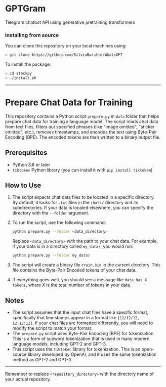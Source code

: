 # GPTGram
Telegram chatbot API using generative pretraining transformers

### Installing from source

You can clone this repository on your local machines using:

```bash
> git clone https://github.com/SilvioBaratto/WhatsGPT
```

To install the package:

```bash
> cd stockpy
> ./install.sh
```

---

# Prepare Chat Data for Training

This repository contains a Python script `prepare.py` in `data` folder that helps prepare chat data for training a language model. The script reads chat data from text files, filters out specified phrases (like "image omitted", "sticker omitted", etc.), removes timestamps, and encodes the text using Byte-Pair Encoding (BPE). The encoded tokens are then written to a binary output file.

## Prerequisites

- Python 3.6 or later
- `tiktoken` Python library (you can install it with `pip install tiktoken`)

## How to Use

1. The script expects chat data files to be located in a specific directory. By default, it looks for `.txt` files in the `chats/` directory and its subdirectories. If your data is located elsewhere, you can specify the directory with the `--folder` argument.

2. To run the script, use the following command:

    ```bash
    python prepare.py --folder <data_directory>
    ```

    Replace `<data_directory>` with the path to your chat data. For example, if your data is in a directory called `my_data/`, you would run:

    ```bash
    python prepare.py --folder my_data/
    ```

3. The script will create a binary file `train.bin` in the current directory. This file contains the Byte-Pair Encoded tokens of your chat data.

4. If everything goes well, you should see a message like `data has X tokens`, where X is the total number of tokens in your data.

## Notes

- The script assumes that the input chat files have a specific format, specifically that timestamps appear in a format like `[12/12/12, 12:12:12]`. If your chat files are formatted differently, you will need to modify the script to match your format.
- The `prepare.py` script uses Byte-Pair Encoding (BPE) for tokenization. This is a form of subword tokenization that is used in many modern language models, including GPT-2 and GPT-3.
- This script uses the `tiktoken` library for tokenization. This is an open-source library developed by OpenAI, and it uses the same tokenization method as GPT-2 and GPT-3.

---

Remember to replace `<repository_directory>` with the directory name of your actual repository.
